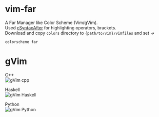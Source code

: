# vim-far
A Far Manager like Color Scheme (Vim/gVim).<br />
Used [cSyntaxAfter][vimorglink] for highlighting operators, brackets.<br />
Download and copy `colors` directory to `{path/to/vim}/vimfiles` and set -> <br />
```vimscript
colorscheme far
```

# gVim

C++<br />
![gVim cpp](https://raw.githubusercontent.com/ssjtux/vim-far/master/img/gui-cpp.png)

Haskell<br />
![gVim Haskell](https://raw.githubusercontent.com/ssjtux/vim-far/master/img/gui-haskell.png)

Python<br />
![gVim Python](https://raw.githubusercontent.com/ssjtux/vim-far/master/img/gui-python.png)


[vimorglink]: https://www.vim.org/scripts/script.php?script_id=3265